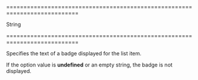 ===========================================================================
<!--type-->String<!--/type-->
===========================================================================

<!--shortDescription-->
Specifies the text of a badge displayed for the list item.
<!--/shortDescription-->

<!--fullDescription-->
If the option value is **undefined** or an empty string, the badge is not displayed.
<!--/fullDescription-->